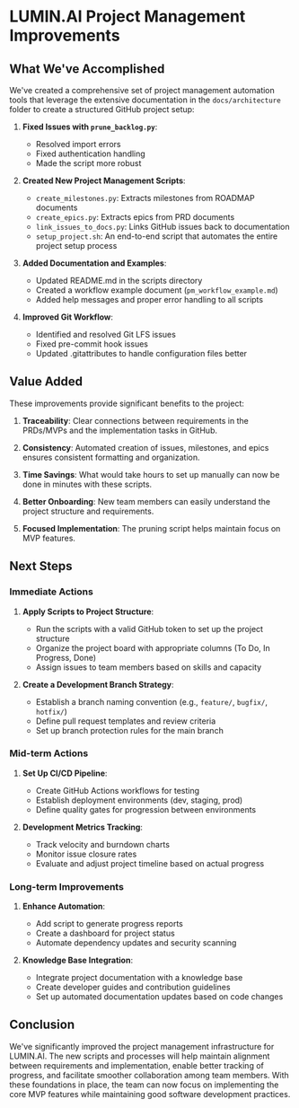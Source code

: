 # LUMIN.AI Project Management Improvements

## What We've Accomplished

We've created a comprehensive set of project management automation tools that leverage the extensive documentation in the `docs/architecture` folder to create a structured GitHub project setup:

1. **Fixed Issues with `prune_backlog.py`**:
   - Resolved import errors
   - Fixed authentication handling
   - Made the script more robust

2. **Created New Project Management Scripts**:
   - `create_milestones.py`: Extracts milestones from ROADMAP documents
   - `create_epics.py`: Extracts epics from PRD documents
   - `link_issues_to_docs.py`: Links GitHub issues back to documentation
   - `setup_project.sh`: An end-to-end script that automates the entire project setup process

3. **Added Documentation and Examples**:
   - Updated README.md in the scripts directory
   - Created a workflow example document (`pm_workflow_example.md`)
   - Added help messages and proper error handling to all scripts

4. **Improved Git Workflow**:
   - Identified and resolved Git LFS issues
   - Fixed pre-commit hook issues
   - Updated .gitattributes to handle configuration files better

## Value Added

These improvements provide significant benefits to the project:

1. **Traceability**: Clear connections between requirements in the PRDs/MVPs and the implementation tasks in GitHub.

2. **Consistency**: Automated creation of issues, milestones, and epics ensures consistent formatting and organization.

3. **Time Savings**: What would take hours to set up manually can now be done in minutes with these scripts.

4. **Better Onboarding**: New team members can easily understand the project structure and requirements.

5. **Focused Implementation**: The pruning script helps maintain focus on MVP features.

## Next Steps

### Immediate Actions

1. **Apply Scripts to Project Structure**:
   - Run the scripts with a valid GitHub token to set up the project structure
   - Organize the project board with appropriate columns (To Do, In Progress, Done)
   - Assign issues to team members based on skills and capacity

2. **Create a Development Branch Strategy**:
   - Establish a branch naming convention (e.g., `feature/`, `bugfix/`, `hotfix/`)
   - Define pull request templates and review criteria
   - Set up branch protection rules for the main branch

### Mid-term Actions

1. **Set Up CI/CD Pipeline**:
   - Create GitHub Actions workflows for testing
   - Establish deployment environments (dev, staging, prod)
   - Define quality gates for progression between environments

2. **Development Metrics Tracking**:
   - Track velocity and burndown charts
   - Monitor issue closure rates
   - Evaluate and adjust project timeline based on actual progress

### Long-term Improvements

1. **Enhance Automation**:
   - Add script to generate progress reports
   - Create a dashboard for project status
   - Automate dependency updates and security scanning

2. **Knowledge Base Integration**:
   - Integrate project documentation with a knowledge base
   - Create developer guides and contribution guidelines
   - Set up automated documentation updates based on code changes

## Conclusion

We've significantly improved the project management infrastructure for LUMIN.AI. The new scripts and processes will help maintain alignment between requirements and implementation, enable better tracking of progress, and facilitate smoother collaboration among team members. With these foundations in place, the team can now focus on implementing the core MVP features while maintaining good software development practices.